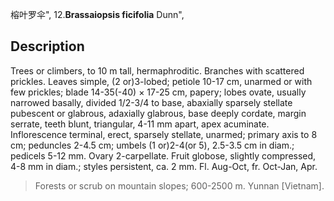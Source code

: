 榕叶罗伞",
12.**Brassaiopsis ficifolia** Dunn",

## Description
Trees or climbers, to 10 m tall, hermaphroditic. Branches with scattered prickles. Leaves simple, (2 or)3-lobed; petiole 10-17 cm, unarmed or with few prickles; blade 14-35(-40) × 17-25 cm, papery; lobes ovate, usually narrowed basally, divided 1/2-3/4 to base, abaxially sparsely stellate pubescent or glabrous, adaxially glabrous, base deeply cordate, margin serrate, teeth blunt, triangular, 4-11 mm apart, apex acuminate. Inflorescence terminal, erect, sparsely stellate, unarmed; primary axis to 8 cm; peduncles 2-4.5 cm; umbels (1 or)2-4(or 5), 2.5-3.5 cm in diam.; pedicels 5-12 mm. Ovary 2-carpellate. Fruit globose, slightly compressed, 4-8 mm in diam.; styles persistent, ca. 2 mm. Fl. Aug-Oct, fr. Oct-Jan, Apr.

> Forests or scrub on mountain slopes; 600-2500 m. Yunnan [Vietnam].
